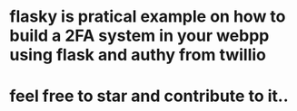 # flasky is pratical example on how to build a 2FA system in your webpp using flask and authy from twillio
# feel free to star and contribute to it..
